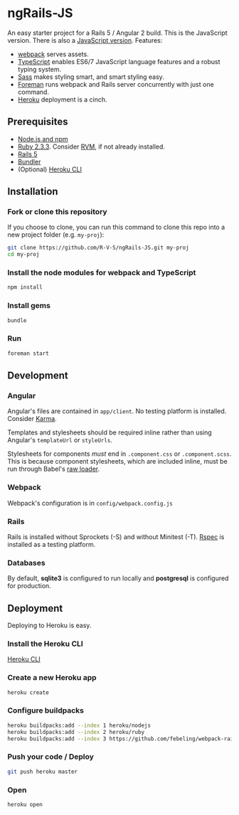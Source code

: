 # ngRails-JS

An easy starter project for a Rails 5 / Angular 2 build. This is the JavaScript version. There is also a [JavaScript version](https://github.com/R-V-S/ngRails-JS). Features:

* [webpack](https://webpack.github.io/) serves assets.
* [TypeScript](https://www.typescriptlang.org/) enables ES6/7 JavaScript language features and a robust typing system.
* [Sass](http://sass-lang.com/) makes styling smart, and smart styling easy.
* [Foreman](https://github.com/ddollar/foreman) runs webpack and Rails server concurrently with just one command.
* [Heroku](https://www.heroku.com/) deployment is a cinch.

## Prerequisites

* [Node.js and npm](https://docs.npmjs.com/getting-started/installing-node)
* [Ruby 2.3.3](https://www.ruby-lang.org/en/). Consider [RVM](https://rvm.io/), if not already installed.
* [Rails 5](http://rubyonrails.org/)
* [Bundler](https://bundler.io/)
* (Optional) [Heroku CLI](https://devcenter.heroku.com/articles/heroku-cli)

## Installation

### Fork or clone this repository

If you choose to clone, you can run this command to clone this repo into a new project folder (e.g. `my-proj`):

```sh
git clone https://github.com/R-V-S/ngRails-JS.git my-proj
cd my-proj
```

### Install the node modules for webpack and TypeScript

```sh
npm install
```

### Install gems

```sh
bundle
```

### Run

```sh
foreman start
```

## Development

### Angular

Angular's files are contained in `app/client`. No testing platform is installed. Consider [Karma](https://karma-runner.github.io/1.0/index.html).

Templates and stylesheets should be required inline rather than using Angular's `templateUrl` or `styleUrls`.

Stylesheets for components _must_ end in `.component.css` or `.component.scss`. This is because component stylesheets, which are included inline, must be run through Babel's [raw loader](https://github.com/webpack/raw-loader).

### Webpack

Webpack's configuration is in `config/webpack.config.js`

### Rails

Rails is installed without Sprockets (-S) and without Minitest (-T). [Rspec](http://rspec.info/) is installed as a testing platform.

### Databases

By default, **sqlite3** is configured to run locally and **postgresql** is configured for production.

## Deployment

Deploying to Heroku is easy.

### Install the Heroku CLI

[Heroku CLI](https://devcenter.heroku.com/articles/heroku-cli)

### Create a new Heroku app

```sh
heroku create
```

### Configure buildpacks

```sh
heroku buildpacks:add --index 1 heroku/nodejs
heroku buildpacks:add --index 2 heroku/ruby
heroku buildpacks:add --index 3 https://github.com/febeling/webpack-rails-buildpack.git
```

### Push your code / Deploy

```sh
git push heroku master
```

### Open

```sh
heroku open
```